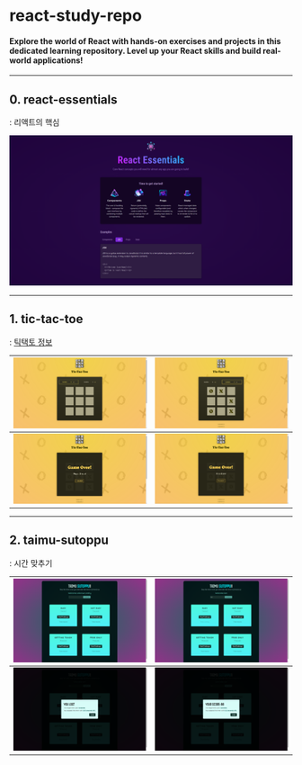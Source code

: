 # react-study-repo

#### Explore the world of React with hands-on exercises and projects in this dedicated learning repository. Level up your React skills and build real-world applications!
---
## 0. react-essentials

: 리액트의 핵심

<img src = "./react-essentials/react-essentials.png" />

---

## 1. tic-tac-toe

: [틱택토 정보](https://ko.wikipedia.org/wiki/%ED%8B%B1%ED%83%9D%ED%86%A0)

| ![Initial](./tic-tac-toe-starting-project/initial.png) | ![Playing](./tic-tac-toe-starting-project/playing.png) |
| -------------------------------------------------------- | -------------------------------------------------------- |
| ![Over](./tic-tac-toe-starting-project/over.png)       | ![Draw](./tic-tac-toe-starting-project/draw.png)         |

---

## 2. taimu-sutoppu

: 시간 맞추기

| ![Initial](./taimu-sutoppu/png/initial.png) | ![Name](./taimu-sutoppu/png/name.png) |
| -------------------------------------------------------- | -------------------------------------------------------- |
| ![Lost](./taimu-sutoppu/png/lost.png)       | ![Score](./taimu-sutoppu/png/score.png)         |
